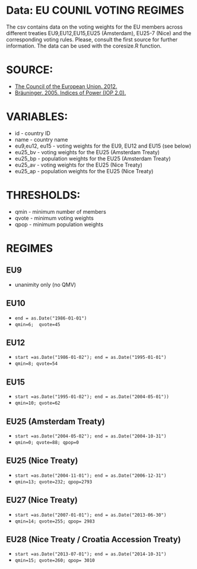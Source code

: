 Data: EU COUNIL VOTING REGIMES
==============================

The csv contains data on the voting weights for the EU members across different treaties EU9,EU12,EU15,EU25 (Amsterdam), EU25-7 (Nice) and the corresponding voting rules. Please, consult the first source for further information. The data can be used with the coresize.R function. 

# SOURCE:

* [The Council of the European Union. 2012.](http://europa.eu/legislation_summaries/institutional_affairs/treaties/nice_treaty/nice_treaty_council_en.htm)
* [Bräuninger. 2005. Indices of Power (IOP 2.0).](http://www.tbraeuninger.de/IOP.html)

# VARIABLES:

* id - country ID
* name - country name 
* eu9,eu12, eu15 - voting weights for the EU9, EU12 and EU15 (see below)
* eu25_bv - voting weights for the EU25 (Amsterdam Treaty) 
* eu25_bp - population weights for the EU25 (Amsterdam Treaty) 
* eu25_av - voting weights for the EU25 (Nice Treaty) 
* eu25_ap - population weights for the EU25 (Nice Treaty)

# THRESHOLDS: 

* qmin - minimum number of members 
* qvote - minimum voting weights
* qpop - minimum population weights

# REGIMES 

## EU9 

* unanimity only (no QMV)

## EU10 

* `end = as.Date("1986-01-01")`
* `qmin=6;  qvote=45`
	
## EU12

* `start =as.Date("1986-01-02"); end = as.Date("1995-01-01")`
* `qmin=8; qvote=54`
	
## EU15 

* `start =as.Date("1995-01-02"); end = as.Date("2004-05-01"))`
* `qmin=10; qvote=62`
	
## EU25 (Amsterdam Treaty)

* `start =as.Date("2004-05-02"); end = as.Date("2004-10-31")`
* `qmin=0; qvote=88; qpop=0`

## EU25 (Nice Treaty)

*  `start =as.Date("2004-11-01"); end = as.Date("2006-12-31") `
*  `qmin=13; qvote=232; qpop=2793 `

## EU27 (Nice Treaty) 

*  `start =as.Date("2007-01-01"); end = as.Date("2013-06-30") `
*  `qmin=14; qvote=255; qpop= 2983`

## EU28 (Nice Treaty / Croatia Accession Treaty) 

*  `start =as.Date("2013-07-01"); end = as.Date("2014-10-31") `
*  `qmin=15; qvote=260; qpop= 3010`
